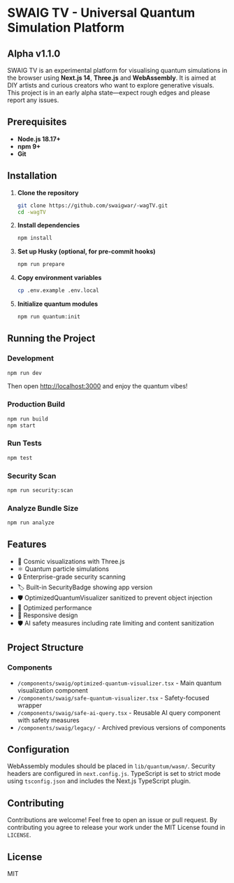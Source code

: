 # SWAIG TV - Universal Quantum Simulation Platform

## Alpha v1.1.0

SWAIG TV is an experimental platform for visualising quantum simulations in the browser using **Next.js&nbsp;14**, **Three.js** and **WebAssembly**. It is aimed at DIY artists and curious creators who want to explore generative visuals. This project is in an early alpha state—expect rough edges and please report any issues.

## Prerequisites

- **Node.js 18.17+**
- **npm 9+**
- **Git**

## Installation

1. **Clone the repository**
   ```bash
   git clone https://github.com/swaigwar/-wagTV.git
   cd -wagTV
   ```
2. **Install dependencies**
   ```bash
   npm install
   ```
3. **Set up Husky (optional, for pre‑commit hooks)**
   ```bash
   npm run prepare
   ```
4. **Copy environment variables**
   ```bash
   cp .env.example .env.local
   ```
5. **Initialize quantum modules**
   ```bash
   npm run quantum:init
   ```

## Running the Project

### Development

```bash
npm run dev
```
Then open [http://localhost:3000](http://localhost:3000) and enjoy the quantum vibes!

### Production Build

```bash
npm run build
npm start
```

### Run Tests

```bash
npm test
```

### Security Scan

```bash
npm run security:scan
```

### Analyze Bundle Size

```bash
npm run analyze
```

## Features

- 🌌 Cosmic visualizations with Three.js
- ⚛️ Quantum particle simulations
- 🔒 Enterprise-grade security scanning
- 🏷️ Built-in SecurityBadge showing app version
- 🛡️ OptimizedQuantumVisualizer sanitized to prevent object injection
- 🚀 Optimized performance
- 📱 Responsive design
- 🛡️ AI safety measures including rate limiting and content sanitization

## Project Structure

### Components

- `/components/swaig/optimized-quantum-visualizer.tsx` - Main quantum visualization component
- `/components/swaig/safe-quantum-visualizer.tsx` - Safety-focused wrapper
- `/components/swaig/safe-ai-query.tsx` - Reusable AI query component with safety measures
- `/components/swaig/legacy/` - Archived previous versions of components

## Configuration

WebAssembly modules should be placed in `lib/quantum/wasm/`. Security headers are configured in `next.config.js`. TypeScript is set to strict mode using `tsconfig.json` and includes the Next.js TypeScript plugin.

## Contributing

Contributions are welcome! Feel free to open an issue or pull request. By contributing you agree to release your work under the MIT License found in `LICENSE`.

## License

MIT
